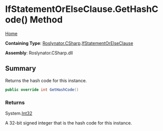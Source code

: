 <a name="_top"></a>

# IfStatementOrElseClause\.GetHashCode\(\) Method

[Home](../../../../README.md#_top)

**Containing Type**: [Roslynator.CSharp](../../README.md#_top)\.[IfStatementOrElseClause](../README.md#_top)

**Assembly**: Roslynator\.CSharp\.dll

## Summary

Returns the hash code for this instance\.

```csharp
public override int GetHashCode()
```

### Returns

System\.[Int32](https://docs.microsoft.com/en-us/dotnet/api/system.int32)

A 32\-bit signed integer that is the hash code for this instance\.